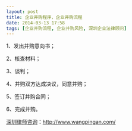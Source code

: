 ```yaml
---
layout: post
title: 企业并购程序，企业并购流程
date: 2014-03-13 17:58
tags: [企业并购流程, 企业并购风险, 深圳企业法律顾问]
---
```

1、发出并购意向书；

2、核查材料；

3、谈判；

4、并购双方达成决议，同意并购；

5、签订并购合同；

6、完成并购。

<a href="http://www.wangpingan.com/">深圳律师咨询</a>：<a href="http://www.wangpingan.com/">http://www.wangpingan.com/</a>

